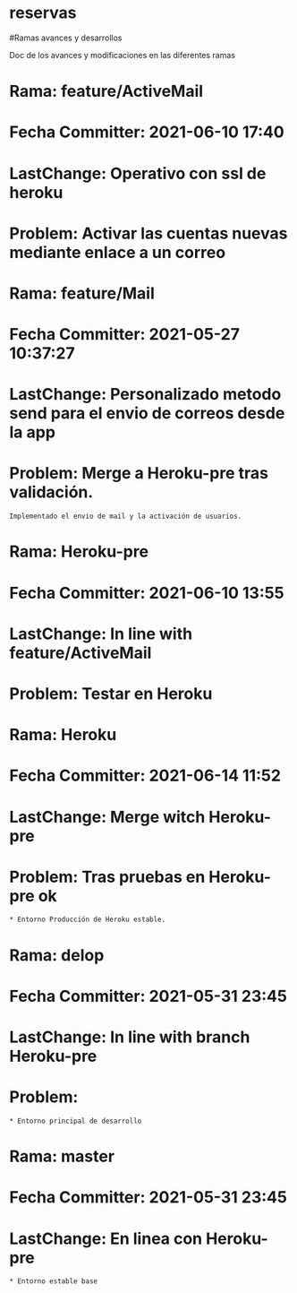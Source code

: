 # reservas


#Ramas avances y desarrollos

Doc de los avances y modificaciones en las diferentes ramas

# Rama: feature/ActiveMail
# Fecha Committer: 2021-06-10 17:40
# LastChange: Operativo con ssl de heroku
# Problem: Activar las cuentas nuevas mediante enlace a un correo
	

# Rama: feature/Mail
# Fecha Committer: 2021-05-27 10:37:27
# LastChange: Personalizado metodo send para el envio de correos desde la app
# Problem: Merge a Heroku-pre tras validación.
	Implementado el envio de mail y la activación de usuarios.
	
# Rama: Heroku-pre
# Fecha Committer: 2021-06-10 13:55
# LastChange: In line with feature/ActiveMail
# Problem: Testar en Heroku
	

# Rama: Heroku
# Fecha Committer: 2021-06-14 11:52
# LastChange: Merge witch Heroku-pre
# Problem: Tras pruebas en Heroku-pre ok
	* Entorno Producción de Heroku estable.
	
	
# Rama: delop
# Fecha Committer: 2021-05-31 23:45
# LastChange: In line with branch Heroku-pre
# Problem:
	* Entorno principal de desarrollo
	
# Rama: master
# Fecha Committer: 2021-05-31 23:45
# LastChange: En linea con Heroku-pre
	* Entorno estable base